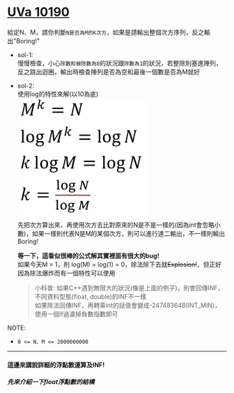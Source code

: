 # [UVa 10190](https://vjudge.net/problem/UVA-10190)  

給定N、M，請你判斷`N是否為M的K次方`，如果是請輸出整個次方序列，反之輸出"Boring!"  

* sol-1:  
  慢慢檢查，小心`除數和被除數為0`的狀況跟`除數為1`的狀況，若整除則塞進陣列，反之跳出迴圈，輸出時檢查陣列是否為空和最後一個數是否為M就好
  
* sol-2:  
  使用log的特性來解(以10為底)  
  ![image](https://github.com/c4t0212/competitiveProgramming/blob/main/UVa/10190/pic.png)  
  先把次方算出來，再使用次方去比對原來的N是不是一樣的(因為int會忽略小數)，如果一樣則代表N是M的某個次方，則可以進行達二輸出，不一樣則輸出Boring!  
    
  **等一下，這看似很棒的公式解其實裡面有很大的bug!**  
  如果今天M = 1，則 log(M) = log(1) = 0，除法除下去就~~Explosion!~~，但正好因為除法爆炸而有一個特性可以使用
  > 小科普: 如果C++遇到無限大的狀況(像是上面的例子)，則會回傳INF，不同資料型態(float, double)的INF不一樣  
  如果除法回傳INF，再轉乘int的話值會變成-247483648(INT_MIN)，使用一個if過濾掉負數指數即可

NOTE:
  * `0 <= N、M <= 2000000000`  

---
#### 這邊來講說詳細的浮點數運算及INF!  

##### 先來介紹一下float浮點數的結構
